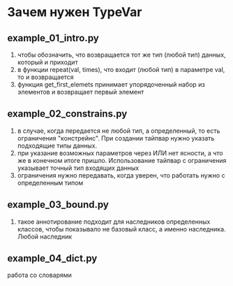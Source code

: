 # Зачем нужен TypeVar

## example_01_intro.py
1. чтобы обозначить, что возвращается тот же тип (любой тип) данных, который и приходит  
2. в функции repeat(val, times), что входит (любой тип) в параметре val, то и возвращается  
3. функция get_first_elemets принимает упорядоченный набор из элементов и возвращает первый элемент  

## example_02_constrains.py
1. в случае, когда передается не любой тип, а определенный, то есть ограничения "констрейнс". При создании тайпвар нужно указать подходящие типы данных.  
2. при указание возможных параметров через ИЛИ нет ясности, а что же в конечном итоге пришло. Использование тайпвар с ограничения указывает точный тип входящих данных
3. ограничения нужно передавать, когда уверен, что работать нужно с определенным типом

## example_03_bound.py
1. такое аннотирование подходит для наследников определенных классов, чтобы показывало не базовый класс, а именно наследника. Любой наследник

## example_04_dict.py
работа со словарями